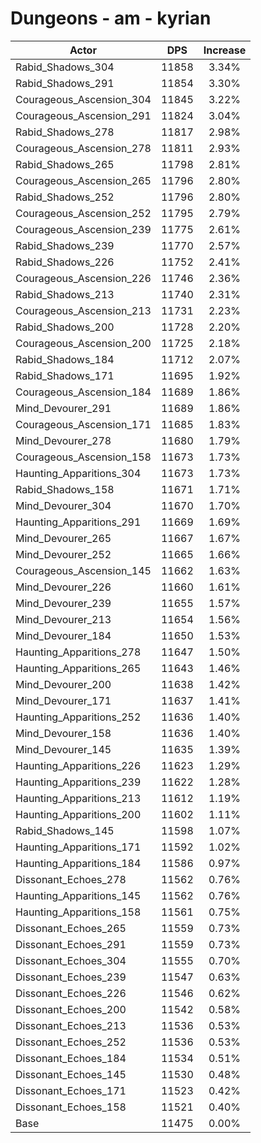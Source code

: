 # Dungeons - am - kyrian
| Actor | DPS | Increase |
|---|:---:|:---:|
|Rabid_Shadows_304|11858|3.34%|
|Rabid_Shadows_291|11854|3.30%|
|Courageous_Ascension_304|11845|3.22%|
|Courageous_Ascension_291|11824|3.04%|
|Rabid_Shadows_278|11817|2.98%|
|Courageous_Ascension_278|11811|2.93%|
|Rabid_Shadows_265|11798|2.81%|
|Courageous_Ascension_265|11796|2.80%|
|Rabid_Shadows_252|11796|2.80%|
|Courageous_Ascension_252|11795|2.79%|
|Courageous_Ascension_239|11775|2.61%|
|Rabid_Shadows_239|11770|2.57%|
|Rabid_Shadows_226|11752|2.41%|
|Courageous_Ascension_226|11746|2.36%|
|Rabid_Shadows_213|11740|2.31%|
|Courageous_Ascension_213|11731|2.23%|
|Rabid_Shadows_200|11728|2.20%|
|Courageous_Ascension_200|11725|2.18%|
|Rabid_Shadows_184|11712|2.07%|
|Rabid_Shadows_171|11695|1.92%|
|Courageous_Ascension_184|11689|1.86%|
|Mind_Devourer_291|11689|1.86%|
|Courageous_Ascension_171|11685|1.83%|
|Mind_Devourer_278|11680|1.79%|
|Courageous_Ascension_158|11673|1.73%|
|Haunting_Apparitions_304|11673|1.73%|
|Rabid_Shadows_158|11671|1.71%|
|Mind_Devourer_304|11670|1.70%|
|Haunting_Apparitions_291|11669|1.69%|
|Mind_Devourer_265|11667|1.67%|
|Mind_Devourer_252|11665|1.66%|
|Courageous_Ascension_145|11662|1.63%|
|Mind_Devourer_226|11660|1.61%|
|Mind_Devourer_239|11655|1.57%|
|Mind_Devourer_213|11654|1.56%|
|Mind_Devourer_184|11650|1.53%|
|Haunting_Apparitions_278|11647|1.50%|
|Haunting_Apparitions_265|11643|1.46%|
|Mind_Devourer_200|11638|1.42%|
|Mind_Devourer_171|11637|1.41%|
|Haunting_Apparitions_252|11636|1.40%|
|Mind_Devourer_158|11636|1.40%|
|Mind_Devourer_145|11635|1.39%|
|Haunting_Apparitions_226|11623|1.29%|
|Haunting_Apparitions_239|11622|1.28%|
|Haunting_Apparitions_213|11612|1.19%|
|Haunting_Apparitions_200|11602|1.11%|
|Rabid_Shadows_145|11598|1.07%|
|Haunting_Apparitions_171|11592|1.02%|
|Haunting_Apparitions_184|11586|0.97%|
|Dissonant_Echoes_278|11562|0.76%|
|Haunting_Apparitions_145|11562|0.76%|
|Haunting_Apparitions_158|11561|0.75%|
|Dissonant_Echoes_265|11559|0.73%|
|Dissonant_Echoes_291|11559|0.73%|
|Dissonant_Echoes_304|11555|0.70%|
|Dissonant_Echoes_239|11547|0.63%|
|Dissonant_Echoes_226|11546|0.62%|
|Dissonant_Echoes_200|11542|0.58%|
|Dissonant_Echoes_213|11536|0.53%|
|Dissonant_Echoes_252|11536|0.53%|
|Dissonant_Echoes_184|11534|0.51%|
|Dissonant_Echoes_145|11530|0.48%|
|Dissonant_Echoes_171|11523|0.42%|
|Dissonant_Echoes_158|11521|0.40%|
|Base|11475|0.00%|
